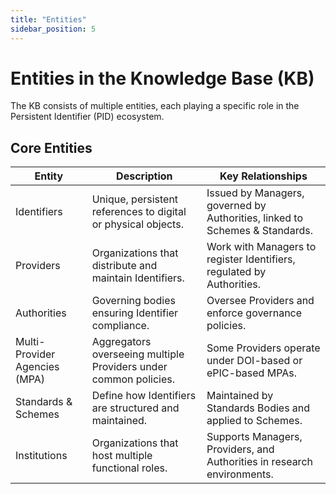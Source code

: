 ```yaml
---
title: "Entities"
sidebar_position: 5
---
```

# Entities in the Knowledge Base (KB)

The KB consists of multiple entities, each playing a specific role in the Persistent Identifier (PID) ecosystem.

## Core Entities

| Entity                | Description                                            | Key Relationships                                 |
|----------------------|----------------------------------------------------|------------------------------------------------|
| Identifiers          | Unique, persistent references to digital or physical objects. | Issued by Managers, governed by Authorities, linked to Schemes & Standards. |
| Providers           | Organizations that distribute and maintain Identifiers. | Work with Managers to register Identifiers, regulated by Authorities. |
| Authorities        | Governing bodies ensuring Identifier compliance. | Oversee Providers and enforce governance policies. |
| Multi-Provider Agencies (MPA) | Aggregators overseeing multiple Providers under common policies. | Some Providers operate under DOI-based or ePIC-based MPAs. |
| Standards & Schemes | Define how Identifiers are structured and maintained. | Maintained by Standards Bodies and applied to Schemes. |
| Institutions       | Organizations that host multiple functional roles. | Supports Managers, Providers, and Authorities in research environments. |
